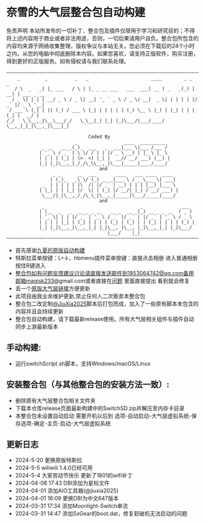 # 奈雪的大气层整合包自动构建
免责声明
本站所发布的一切补丁、整合包及插件仅限用于学习和研究目的；不得将上述内容用于商业或者非法用途，否则，一切后果请用户自负。整合包所包含的内容均来源于网络收集整理，版权争议与本站无关。您必须在下载后的24个小时之内，从您的电脑中彻底删除本内容。如果您喜欢，请支持正版软件，购买注册，得到更好的正版服务。如有侵权请与我们联系处理。
```
~~~~~~~~~~~~~~~~~~~~~~~~~~~~~~~~~~~~~~~~~~~~~~~~~~~~~~~~~~~~~~~~~~~~~~~~~~~~~~~~~~~~~~~~~~~~~~~~~~~~~~~~~~~~~
    _         _          _   _                       ____        _ _     _           
   / \  _   _| |_ ___   / \ | |_ _ __ ___   ___  ___| __ ) _   _(_) | __| | ___ _ __ 
  / _ \| | | | __/ _ \ / _ \| __| '_ ` _ \ / _ \/ __|  _ \| | | | | |/ _` |/ _ \ '__|
 / ___ \ |_| | || (_) / ___ \ |_| | | | | | (_) \__ \ |_) | |_| | | | (_| |  __/ |   
/_/   \_\__,_|\__\___/_/   \_\__|_| |_| |_|\___/|___/____/ \__,_|_|_|\__,_|\___|_|   
                                                                                     
                              Coded By
                         _                 ____  __________ 
             _ __   __ _(_)_  ___   _  ___|___ \|___ /___ / 
            | '_ \ / _` | \ \/ / | | |/ _ \ __) | |_ \ |_ \ 
            | | | | (_| | |>  <| |_| |  __// __/ ___) |__) |
            |_| |_|\__,_|_/_/\_\\__,_|\___|_____|____/____/ 
                                  and
                 _ _      __  ___       ____   ___ ____  ____  
                | (_)_   _\ \/ (_) __ _|___ \ / _ \___ \| ___| 
             _  | | | | | |\  /| |/ _` | __) | | | |__) |___ \ 
            | |_| | | |_| |/  \| | (_| |/ __/| |_| / __/ ___) |
             \___/|_|\__,_/_/\_\_|\__,_|_____|\___/_____|____/ 
                                  and
             _                                   _              ___  
            | |__  _   _  __ _ _ __   __ _  __ _(_) __ _ _ __  ( _ ) 
            | '_ \| | | |/ _` | '_ \ / _` |/ _` | |/ _` | '_ \ / _ \ 
            | | | | |_| | (_| | | | | (_| | (_| | | (_| | | | | (_) |
            |_| |_|\__,_|\__,_|_| |_|\__, |\__, |_|\__,_|_| |_|\___/ 
                                     |___/    |_|                                                   
~~~~~~~~~~~~~~~~~~~~~~~~~~~~~~~~~~~~~~~~~~~~~~~~~~~~~~~~~~~~~~~~~~~~~~~~~~~~~~~~~~~~~~~~~~~~~~~~~~~~~~~~~~~~~~
```
- 首先感谢[九夏的原版自动构建](https://github.com/JiuXia2025/SwitchScript)
- 特斯拉菜单按键：L+↓，hbmenu插件菜单按键：直接点击相册 进入普通相册按住R键进入
- 整合包如有问题反馈建议讨论请直接发送邮件到1853064742@qq.com备用邮箱magisk233@gmail.com或者直接在[问题](https://github.com/naixue233/AutoAtmosBuilder/issues) 里面直接提出 看到就会修复
- 丢一个[原版大气层链接](https://github.com/Atmosphere-NX/Atmosphere)方便更新
- 此项目由我业余维护更新,禁止任何人二次贩卖本整合包
- 整合包二改定制[@JiuXia2025](https://github.com/JiuXia2025/)脚本后打包而成，加入了一些原有脚本未包含的内容并且会持续更新
- 整合包自动构建，请下载最新release使用。所有大气层相关组件与插件自动同步上游最新版本
## 手动构建:
- 运行switchScript.sh脚本，支持Windows/macOS/Linux
## 安装整合包（与其他整合包的安装方法一致）:
- 删除原有大气层整合包相关文件夹
- 下载本仓库release页面最新构建中的SwitchSD.zip并解压至内存卡目录
- 本整合包未设置自动启动 需要开机以后到 选项-自动启动-大气层虚拟系统-保存选项-确定-主页-启动-大气层虚拟系统
## 更新日志
- 2024-5-20 更换原版特斯拉
- 2024-5-5 wiliwili 1.4.0已经可用
- 2024-5-4 大家劳动节快乐 更新了1801的wifi补丁
- 2024-04-08 17:43 DBI添加为星标文件
- 2024-04-01 添加AIO工具箱(@jiuxia2025)
- 2024-04-01 16:09 更换DBI为中文647版本
- 2024-03-31 17:34 添加Moonlight-Switch串流
- 2024-03-31 14:47 添加SxGear的boot.dat，修复软破机无法启动的问题
